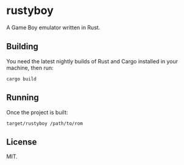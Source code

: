 # rustyboy

A Game Boy emulator written in Rust.

## Building

You need the latest nightly builds of Rust and Cargo installed in your machine,
then run:

```
cargo build
```

## Running

Once the project is built:

```
target/rustyboy /path/to/rom
```

## License

MIT.
